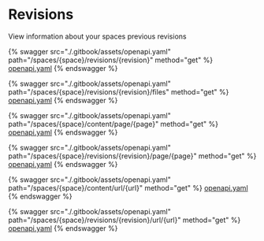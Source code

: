 # Revisions

View information about your spaces previous revisions




{% swagger src="./.gitbook/assets/openapi.yaml" path="/spaces/{space}/revisions/{revision}" method="get" %}
[openapi.yaml](<./.gitbook/assets/openapi.yaml>)
{% endswagger %}


{% swagger src="./.gitbook/assets/openapi.yaml" path="/spaces/{space}/revisions/{revision}/files" method="get" %}
[openapi.yaml](<./.gitbook/assets/openapi.yaml>)
{% endswagger %}


{% swagger src="./.gitbook/assets/openapi.yaml" path="/spaces/{space}/content/page/{page}" method="get" %}
[openapi.yaml](<./.gitbook/assets/openapi.yaml>)
{% endswagger %}


{% swagger src="./.gitbook/assets/openapi.yaml" path="/spaces/{space}/revisions/{revision}/page/{page}" method="get" %}
[openapi.yaml](<./.gitbook/assets/openapi.yaml>)
{% endswagger %}


{% swagger src="./.gitbook/assets/openapi.yaml" path="/spaces/{space}/content/url/{url}" method="get" %}
[openapi.yaml](<./.gitbook/assets/openapi.yaml>)
{% endswagger %}


{% swagger src="./.gitbook/assets/openapi.yaml" path="/spaces/{space}/revisions/{revision}/url/{url}" method="get" %}
[openapi.yaml](<./.gitbook/assets/openapi.yaml>)
{% endswagger %}